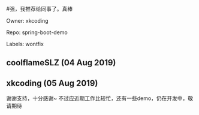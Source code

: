 #强，我推荐给同事了。真棒

Owner: xkcoding

Repo: spring-boot-demo

Labels: wontfix 

## coolflameSLZ (04 Aug 2019)



## xkcoding (05 Aug 2019)

谢谢支持，十分感谢~
不过应近期工作比较忙，还有一些demo，仍在开发中，敬请期待

